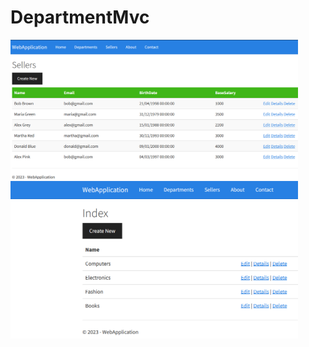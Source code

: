 # DepartmentMvc 

<img width= "460" src= "/Images/Sellers.png">

<img width= "460" src= "/Images/Department.png">

